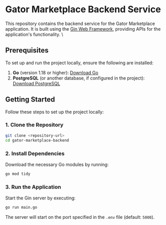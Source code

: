 # Gator Marketplace Backend Service

This repository contains the backend service for the Gator Marketplace application. It is built using the [Gin Web Framework](https://gin-gonic.com/), providing APIs for the application's functionality. \

## Prerequisites
To set up and run the project locally, ensure the following are installed:

1. **Go** (version 1.18 or higher): [Download Go](https://go.dev/dl/)
2. **PostgreSQL** (or another database, if configured in the project): [Download PostgreSQL](https://www.postgresql.org/download/)

## Getting Started

Follow these steps to set up the project locally:

### 1. Clone the Repository
```bash
git clone <repository-url>
cd gator-marketplace-backend
```

### 2. Install Dependencies
Download the necessary Go modules by running:
```bash
go mod tidy
```

### 3. Run the Application
Start the Gin server by executing:
```bash
go run main.go
```
The server will start on the port specified in the `.env` file (default: `5000`).
